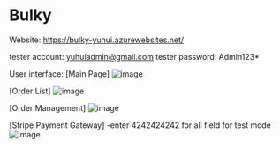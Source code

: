 # Bulky
Website: https://bulky-yuhui.azurewebsites.net/

tester account: yuhuiadmin@gmail.com
tester password: Admin123*

User interface:
[Main Page]
![image](https://github.com/yuhui17/Bulky/assets/88811702/0356ffb7-2d0e-42f9-8ddc-4358a3e51492)

[Order List]
![image](https://github.com/yuhui17/Bulky/assets/88811702/30a0ad53-35f2-4300-8ea4-f5a18311cce6)

[Order Management]
![image](https://github.com/yuhui17/Bulky/assets/88811702/015f78c5-86ca-4141-916b-914ed222eb8c)

[Stripe Payment Gateway]
-enter 4242424242 for all field for test mode
![image](https://github.com/yuhui17/Bulky/assets/88811702/8f2e2b25-05c3-4299-98e7-8a21d59ace90)

